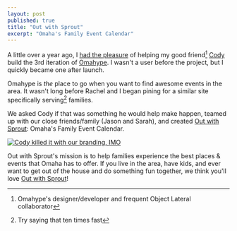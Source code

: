 ```yaml
---
layout: post
published: true
title: "Out with Sprout"
excerpt: "Omaha's Family Event Calendar"
---
```


A little over a year ago, I [had the pleasure][ol-omahype] of helping my good friend[^1] [Cody][peterson] build the 3rd iteration of [Omahype][omahype]. I wasn't a user before the project, but I quickly became one after launch.

Omahype is *the* place to go when you want to find awesome events in the area. It wasn't long before Rachel and I began pining for a similar site specifically serving[^2] families.

We asked Cody if that was something he would help make happen, teamed up with our close friends/family (Jason and Sarah), and created [Out with Sprout][ows]: Omaha's Family Event Calendar.

[![Cody killed it with our branding, IMO][ows-image]][ows]

Out with Sprout's mission is to help families experience the best places &amp; events that Omaha has to offer. If you live in the area, have kids, and ever want to get out of the house and do something fun together, we think you'll love [Out with Sprout][ows]!

[^1]: Omahype's designer/developer and frequent Object Lateral collaborator

[^2]: Try saying that ten times fast

[ol-omahype]:http://objectlateral.com/blog/omahype-trim-flexxive/
[omahype]:http://omahype.com
[peterson]:http://codyjamespeterson.com
[ows]:http://www.outwithsprout.com
[ows-image]:http://jerodsanto.net/drop/ows.png
